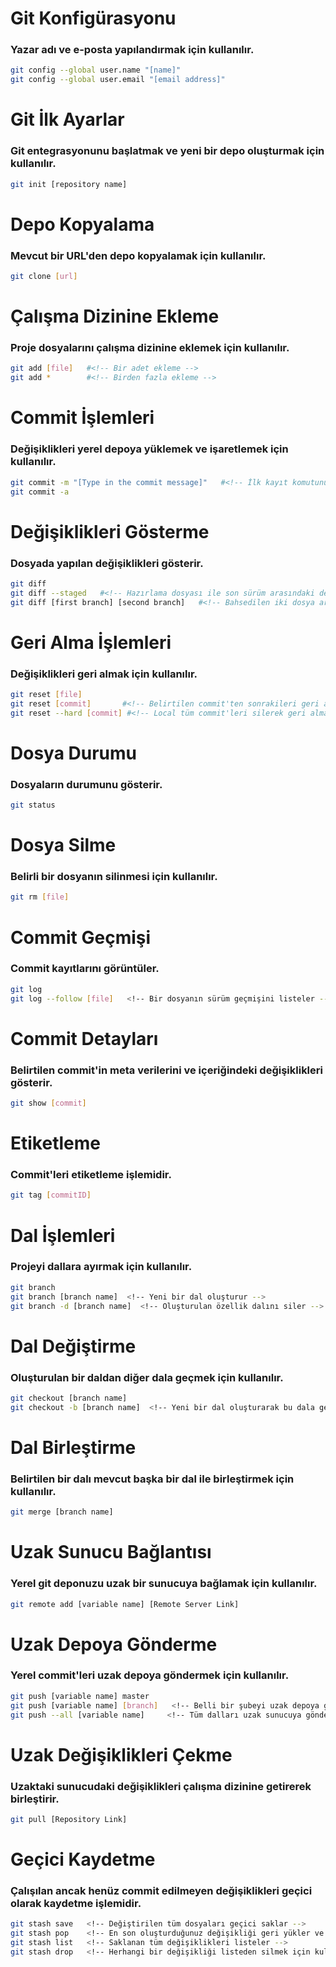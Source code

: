 # Git Konfigürasyonu

### Yazar adı ve e-posta yapılandırmak için kullanılır.

```sh
git config --global user.name "[name]"
git config --global user.email "[email address]"
```
# Git İlk Ayarlar

### Git entegrasyonunu başlatmak ve yeni bir depo oluşturmak için kullanılır.

```sh
git init [repository name]
```

# Depo Kopyalama

### Mevcut bir URL'den depo kopyalamak için kullanılır.

```sh
git clone [url]
```

# Çalışma Dizinine Ekleme

### Proje dosyalarını çalışma dizinine eklemek için kullanılır.
```sh
git add [file]   #<!-- Bir adet ekleme -->
git add *        #<!-- Birden fazla ekleme -->
```
# Commit İşlemleri

### Değişiklikleri yerel depoya yüklemek ve işaretlemek için kullanılır.

```sh
git commit -m "[Type in the commit message]"   #<!-- İlk kayıt komutunu girin -->
git commit -a
```

# Değişiklikleri Gösterme

### Dosyada yapılan değişiklikleri gösterir.

```sh
git diff
git diff --staged   #<!-- Hazırlama dosyası ile son sürüm arasındaki değişiklikleri gösterir -->
git diff [first branch] [second branch]   #<!-- Bahsedilen iki dosya arasındaki farkı gösterir -->
```
# Geri Alma İşlemleri

### Değişiklikleri geri almak için kullanılır.
```sh
git reset [file]
git reset [commit]       #<!-- Belirtilen commit'ten sonrakileri geri alır ve değişiklikleri yerel olarak korur -->
git reset --hard [commit] #<!-- Local tüm commit'leri silerek geri alma işlemi gerçekleştirir -->
```
# Dosya Durumu

### Dosyaların durumunu gösterir.
```sh
git status
```
# Dosya Silme

### Belirli bir dosyanın silinmesi için kullanılır.
```sh
git rm [file]
```
# Commit Geçmişi

### Commit kayıtlarını görüntüler.
```sh
git log
git log --follow [file]   <!-- Bir dosyanın sürüm geçmişini listeler -->
```
# Commit Detayları

### Belirtilen commit'in meta verilerini ve içeriğindeki değişiklikleri gösterir.
```sh
git show [commit]
```
# Etiketleme

### Commit'leri etiketleme işlemidir.

```sh
git tag [commitID]
```
# Dal İşlemleri

### Projeyi dallara ayırmak için kullanılır.
```sh
git branch
git branch [branch name]  <!-- Yeni bir dal oluşturur -->
git branch -d [branch name]  <!-- Oluşturulan özellik dalını siler -->
```
# Dal Değiştirme

### Oluşturulan bir daldan diğer dala geçmek için kullanılır.

```sh
git checkout [branch name]
git checkout -b [branch name]  <!-- Yeni bir dal oluşturarak bu dala geçiş yapar -->
```
# Dal Birleştirme

### Belirtilen bir dalı mevcut başka bir dal ile birleştirmek için kullanılır.
```sh
git merge [branch name]
```
# Uzak Sunucu Bağlantısı

### Yerel git deponuzu uzak bir sunucuya bağlamak için kullanılır.
```sh
git remote add [variable name] [Remote Server Link]
```
# Uzak Depoya Gönderme

### Yerel commit'leri uzak depoya göndermek için kullanılır.
```sh
git push [variable name] master
git push [variable name] [branch]   <!-- Belli bir şubeyi uzak depoya gönderir -->
git push --all [variable name]     <!-- Tüm dalları uzak sunucuya gönderir -->
```
# Uzak Değişiklikleri Çekme

### Uzaktaki sunucudaki değişiklikleri çalışma dizinine getirerek birleştirir.
```sh
git pull [Repository Link]
```
# Geçici Kaydetme

### Çalışılan ancak henüz commit edilmeyen değişiklikleri geçici olarak kaydetme işlemidir.
```sh
git stash save   <!-- Değiştirilen tüm dosyaları geçici saklar -->
git stash pop    <!-- En son oluşturduğunuz değişikliği geri yükler ve listeden siler -->
git stash list   <!-- Saklanan tüm değişiklikleri listeler -->
git stash drop   <!-- Herhangi bir değişikliği listeden silmek için kullanıl
```
